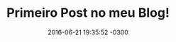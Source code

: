 ---
layout: post
title:  "Primeiro Post no meu Blog!"
date:   2016-06-21 19:35:52 -0300
categories: jekyll
abstract-image: "assets/img/blog02.jpg"
---